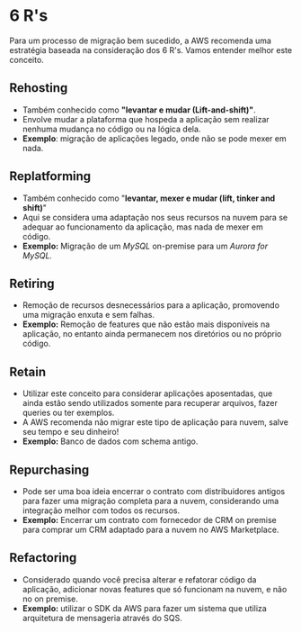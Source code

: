 # 6 R's
Para um processo de migração bem sucedido, a AWS recomenda uma estratégia baseada na consideração dos 6 R's. Vamos entender melhor este conceito.

## Rehosting
- Também conhecido como **"levantar e mudar (Lift-and-shift)"**.
- Envolve mudar a plataforma que hospeda a aplicação sem realizar nenhuma mudança no código ou na lógica dela.
- **Exemplo**: migração de aplicações legado, onde não se pode mexer em nada.

## Replatforming
- Também conhecido como "**levantar, mexer e mudar (lift, tinker and shift)**"
- Aqui se considera uma adaptação nos seus recursos na nuvem para se adequar ao funcionamento da aplicação, mas nada de mexer em código.
- **Exemplo:** Migração de um *MySQL* on-premise para um *Aurora for MySQL.*

## Retiring
- Remoção de recursos desnecessários para a aplicação, promovendo uma migração enxuta e sem falhas.
- **Exemplo:** Remoção de features que não estão mais disponíveis na aplicação, no entanto ainda permanecem nos diretórios ou no próprio código.

## Retain
- Utilizar este conceito para considerar aplicações aposentadas, que ainda estão sendo utilizados somente para recuperar arquivos, fazer queries ou ter exemplos.
- A AWS recomenda não migrar este tipo de aplicação para nuvem, salve seu tempo e seu dinheiro!
- **Exemplo:** Banco de dados com schema antigo.

## Repurchasing
- Pode ser uma boa ideia encerrar o contrato com distribuidores antigos para fazer uma migração completa para a nuvem, considerando uma integração melhor com todos os recursos.
- **Exemplo:** Encerrar um contrato com fornecedor de CRM on premise para comprar um CRM adaptado para a nuvem no AWS Marketplace.

## Refactoring
- Considerado quando você precisa alterar e refatorar código da aplicação, adicionar novas features que só funcionam na nuvem, e não no on premise.
- **Exemplo:** utilizar o SDK da AWS para fazer um sistema que utiliza arquitetura de mensageria através do SQS.